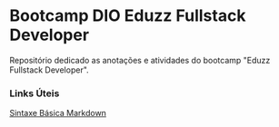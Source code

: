 # Bootcamp DIO Eduzz Fullstack Developer
Repositório dedicado as anotações e atividades do bootcamp "Eduzz Fullstack Developer".

### Links Úteis
[Sintaxe Básica Markdown](https://www.markdownguide.org/basic-syntax/)

